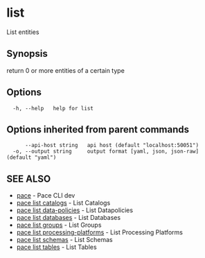 # list

List entities

## Synopsis

return 0 or more entities of a certain type

## Options

```
  -h, --help   help for list
```

## Options inherited from parent commands

```
      --api-host string   api host (default "localhost:50051")
  -o, --output string     output format [yaml, json, json-raw] (default "yaml")
```

## SEE ALSO

* [pace](../) - Pace CLI dev
* [pace list catalogs](pace\_list\_catalogs.md) - List Catalogs
* [pace list data-policies](pace\_list\_data-policies.md) - List Datapolicies
* [pace list databases](pace\_list\_databases.md) - List Databases
* [pace list groups](pace\_list\_groups.md) - List Groups
* [pace list processing-platforms](pace\_list\_processing-platforms.md) - List Processing Platforms
* [pace list schemas](pace\_list\_schemas.md) - List Schemas
* [pace list tables](pace\_list\_tables.md) - List Tables
